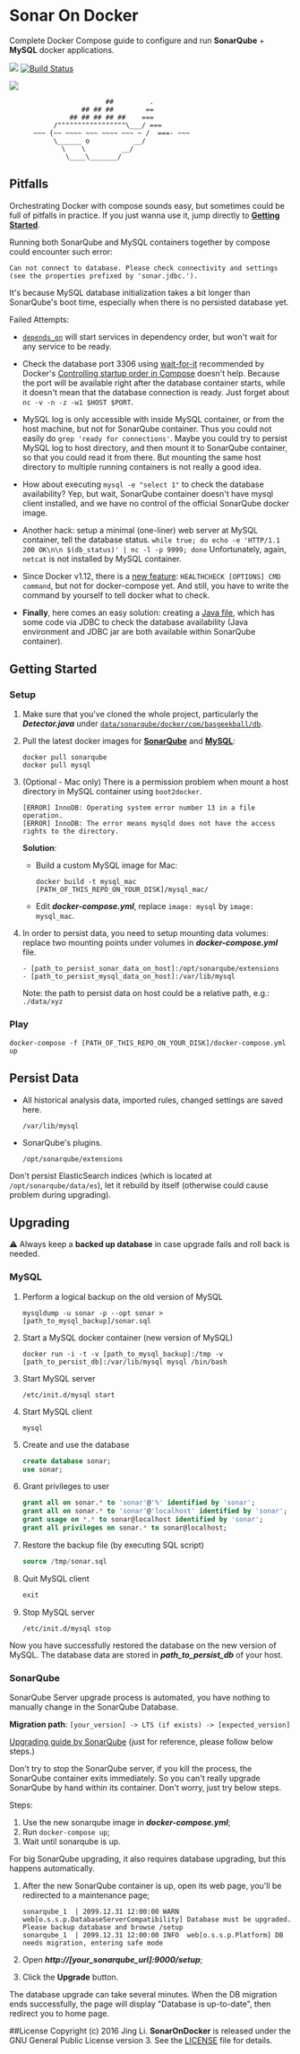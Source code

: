 # Sonar On Docker

Complete Docker Compose guide to configure and run **SonarQube** + **MySQL** docker applications.

[![](https://img.shields.io/badge/Docker%20Hub-info-blue.svg)](https://hub.docker.com/r/thyrlian/sonar/)
[![Build Status](https://travis-ci.org/thyrlian/SonarOnDocker.svg?branch=master)](https://travis-ci.org/thyrlian/SonarOnDocker)

<img src="https://github.com/thyrlian/SonarOnDocker/blob/master/Banner.png">

```
                        ##         .
                  ## ## ##        ==
               ## ## ## ## ##    ===
           /"""""""""""""""""\___/ ===
      ~~~ {~~ ~~~~ ~~~ ~~~~ ~~~ ~ /  ===- ~~~
           \______ o           __/
             \    \         __/
              \____\_______/
```

## Pitfalls

Orchestrating Docker with compose sounds easy, but sometimes could be full of pitfalls in practice.  If you just wanna use it, jump directly to [**Getting Started**](https://github.com/thyrlian/SonarOnDocker/blob/master/README.md#getting-started).

Running both SonarQube and MySQL containers together by compose could encounter such error:

```console
Can not connect to database. Please check connectivity and settings (see the properties prefixed by 'sonar.jdbc.').
```

It's because MySQL database initialization takes a bit longer than SonarQube's boot time, especially when there is no persisted database yet.

Failed Attempts:

* [`depends_on`](https://docs.docker.com/compose/compose-file/#/dependson) will start services in dependency order, but won't wait for any service to be ready.

* Check the database port 3306 using [wait-for-it](https://github.com/vishnubob/wait-for-it) recommended by Docker's [Controlling startup order in Compose](https://docs.docker.com/compose/startup-order/) doesn't help.  Because the port will be available right after the database container starts, while it doesn't mean that the database connection is ready.  Just forget about `nc -v -n -z -w1 $HOST $PORT`.

* MySQL log is only accessible with inside MySQL container, or from the host machine, but not for SonarQube container.  Thus you could not easily do `grep 'ready for connections'`.  Maybe you could try to persist MySQL log to host directory, and then mount it to SonarQube container, so that you could read it from there.  But mounting the same host directory to multiple running containers is not really a good idea.

* How about executing `mysql -e "select 1"` to check the database availability?  Yep, but wait, SonarQube container doesn't have mysql client installed, and we have no control of the official SonarQube docker image.

* Another hack: setup a minimal (one-liner) web server at MySQL container, tell the database status.  `while true; do echo -e 'HTTP/1.1 200 OK\n\n $(db_status)' | nc -l -p 9999; done`  Unfortunately, again, `netcat` is not installed by MySQL container.

* Since Docker v1.12, there is a [new feature](https://docs.docker.com/engine/reference/builder/#/healthcheck): `HEALTHCHECK [OPTIONS] CMD command`, but not for docker-compose yet.  And still, you have to write the command by yourself to tell docker what to check.

* **Finally**, here comes an easy solution: creating a [Java file](https://github.com/thyrlian/SonarOnDocker/blob/master/data/sonarqube/docker/com/basgeekball/db/Detector.java), which has some code via JDBC to check the database availability (Java environment and JDBC jar are both available within SonarQube container).

## Getting Started

### Setup

1. Make sure that you've cloned the whole project, particularly the ***Detector.java*** under [`data/sonarqube/docker/com/basgeekball/db`](https://github.com/thyrlian/SonarOnDocker/blob/master/data/sonarqube/docker/com/basgeekball/db/Detector.java).

2. Pull the latest docker images for [**SonarQube**](https://hub.docker.com/_/sonarqube/) and [**MySQL**](https://hub.docker.com/_/mysql/):

    ```console
    docker pull sonarqube
    docker pull mysql
    ```

3. (Optional - Mac only) There is a permission problem when mount a host directory in MySQL container using `boot2docker`.

    ```console
    [ERROR] InnoDB: Operating system error number 13 in a file operation.
    [ERROR] InnoDB: The error means mysqld does not have the access rights to the directory.
    ```

    **Solution**:

    * Build a custom MySQL image for Mac:

        ```console
        docker build -t mysql_mac [PATH_OF_THIS_REPO_ON_YOUR_DISK]/mysql_mac/
        ```

    * Edit ***docker-compose.yml***, replace `image: mysql` by `image: mysql_mac`.

4. In order to persist data, you need to setup mounting data volumes: replace two mounting points under volumes in ***docker-compose.yml*** file.

    ```
    - [path_to_persist_sonar_data_on_host]:/opt/sonarqube/extensions
    - [path_to_persist_mysql_data_on_host]:/var/lib/mysql
    ```

    Note: the path to persist data on host could be a relative path, e.g.: `./data/xyz`

### Play

```console
docker-compose -f [PATH_OF_THIS_REPO_ON_YOUR_DISK]/docker-compose.yml up
```

## Persist Data

* All historical analysis data, imported rules, changed settings are saved here.

    ```
    /var/lib/mysql
    ```

* SonarQube's plugins.

    ```
    /opt/sonarqube/extensions
    ```

Don't persist ElasticSearch indices (which is located at `/opt/sonarqube/data/es`), let it rebuild by itself (otherwise could cause problem during upgrading).

## Upgrading

⚠ Always keep a **backed up database** in case upgrade fails and roll back is needed.

### MySQL

1. Perform a logical backup on the old version of MySQL

    ```console
    mysqldump -u sonar -p --opt sonar > [path_to_mysql_backup]/sonar.sql
    ```

2. Start a MySQL docker container (new version of MySQL)

    ```console
    docker run -i -t -v [path_to_mysql_backup]:/tmp -v [path_to_persist_db]:/var/lib/mysql mysql /bin/bash
    ```

3. Start MySQL server

    ```console
    /etc/init.d/mysql start
    ```

4. Start MySQL client

    ```console
    mysql
    ```

5. Create and use the database

    ```sql
    create database sonar;
    use sonar;
    ```

6. Grant privileges to user

    ```sql
    grant all on sonar.* to 'sonar'@'%' identified by 'sonar';
    grant all on sonar.* to 'sonar'@'localhost' identified by 'sonar';
    grant usage on *.* to sonar@localhost identified by 'sonar';
    grant all privileges on sonar.* to sonar@localhost;
    ```

7. Restore the backup file (by executing SQL script)

    ```sql
    source /tmp/sonar.sql
    ```

8. Quit MySQL client

    ```sql
    exit
    ```

9. Stop MySQL server

    ```console
    /etc/init.d/mysql stop
    ```

Now you have successfully restored the database on the new version of MySQL.  The database data are stored in ***path_to_persist_db*** of your host.

### SonarQube

SonarQube Server upgrade process is automated, you have nothing to manually change in the SonarQube Database.

**Migration path**: `[your_version] -> LTS (if exists) -> [expected_version]`

[Upgrading guide by SonarQube](http://docs.sonarqube.org/display/SONAR/Upgrading) (just for reference, please follow below steps.)

Don't try to stop the SonarQube server, if you kill the process, the SonarQube container exits immediately.  So you can't really upgrade SonarQube by hand within its container.  Don't worry, just try below steps.

Steps:

1. Use the new sonarqube image in ***docker-compose.yml***;
2. Run `docker-compose up`;
3. Wait until sonarqube is up.

For big SonarQube upgrading, it also requires database upgrading, but this happens automatically.

1. After the new SonarQube container is up, open its web page, you'll be redirected to a maintenance page;

    ```console
    sonarqube_1  | 2099.12.31 12:00:00 WARN  web[o.s.s.p.DatabaseServerCompatibility] Database must be upgraded. Please backup database and browse /setup
    sonarqube_1  | 2099.12.31 12:00:00 INFO  web[o.s.s.p.Platform] DB needs migration, entering safe mode
    ```

2. Open ***http://[your_sonarqube_url]:9000/setup***;

3. Click the **Upgrade** button.

The database upgrade can take several minutes.  When the DB migration ends successfully, the page will display "Database is up-to-date", then redirect you to home page.

##License
Copyright (c) 2016 Jing Li. **SonarOnDocker** is released under the GNU General Public License version 3. See the [LICENSE](https://github.com/thyrlian/SonarOnDocker/blob/master/LICENSE) file for details.
